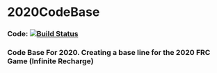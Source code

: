 # 2020CodeBase

### Code: [![Build Status](https://dev.azure.com/ConnorBuchel0890/ConnorBuchel/_apis/build/status/CurtinFRC.2020-InfiniteRecharge?branchName=master)](https://dev.azure.com/ConnorBuchel0890/ConnorBuchel/_build/latest?definitionId=9&branchName=master)

### Code Base For 2020. Creating a base line for the 2020 FRC Game (Infinite Recharge)

